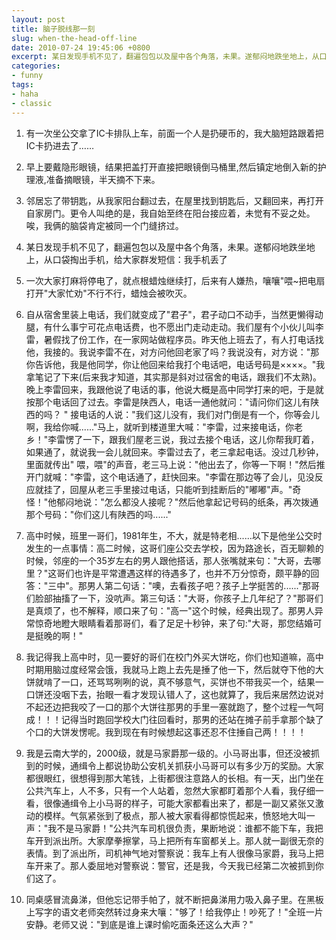 ```yaml
---
layout: post
title: 脑子脱线那一刻
slug: when-the-head-off-line
date: 2010-07-24 19:45:06 +0800
excerpt: 某日发现手机不见了，翻遍包包以及屋中各个角落，未果。遂郁闷地跌坐地上，从口袋掏出手机，给大家群发短信：我手机丢了
categories:
- funny
tags:
- haha
- classic
---
```


1. 有一次坐公交拿了IC卡排队上车，前面一个人是扔硬币的，我大脑短路跟着把IC卡扔进去了……

2. 早上要戴隐形眼镜，结果把盖打开直接把眼镜倒马桶里,然后镇定地倒入新的护理液,准备摘眼镜，半天摘不下来。

3. 邻居忘了带钥匙，从我家阳台翻过去，在屋里找到钥匙后，又翻回来，再打开自家房门。更令人叫绝的是，我自始至终在阳台接应着，未觉有不妥之处。唉，我俩的脑袋肯定被同一个门缝挤过。

4. 某日发现手机不见了，翻遍包包以及屋中各个角落，未果。遂郁闷地跌坐地上，从口袋掏出手机，给大家群发短信：我手机丢了

5. 一次大家打麻将停电了，就点根蜡烛继续打，后来有人嫌热，嚷嚷"喂~把电扇打开"大家忙劝"不行不行，蜡烛会被吹灭。

6. 自从宿舍里装上电话，我们就变成了"君子"，君子动口不动手，当然更懒得动腿，有什么事宁可花点电话费，也不愿出门走动走动。我们屋有个小伙儿叫李雷，暑假找了份工作，在一家网站做程序员。昨天他上班去了，有人打电话找他，我接的。我说李雷不在，对方问他回老家了吗？我说没有，对方说："那你告诉他，我是他同学，你让他回来给我打个电话吧，电话号码是××××。"我拿笔记了下来(后来我才知道，其实那是斜对过宿舍的电话，跟我们不太熟)。晚上李雷回来，我跟他说了电话的事，他说大概是高中同学打来的吧，于是就按那个电话回了过去。李雷是陕西人，电话一通他就问："请问你们这儿有陕西的吗？ " 接电话的人说："我们这儿没有，我们对门倒是有一个，你等会儿啊，我给你喊......"马上，就听到楼道里大喊："李雷，过来接电话，你老乡！"李雷愣了一下，跟我们屋老三说，我过去接个电话，这儿你帮我盯着，如果通了，就说我一会儿就回来。李雷过去了，老三拿起电话。没过几秒钟，里面就传出" 喂，喂"的声音，老三马上说："他出去了，你等一下啊！"然后推开门就喊："李雷，这个电话通了，赶快回来。"李雷在那边等了会儿，见没反应就挂了，回屋从老三手里接过电话，只能听到挂断后的"嘟嘟"声。"奇怪！"他郁闷地说："怎么都没人接呢？"然后他拿起记号码的纸条，再次拨通那个号码："你们这儿有陕西的吗......"

7. 高中时候，班里一哥们，1981年生，不大，就是特老相......以下是他坐公交时发生的一点事情：高二时候，这哥们座公交去学校，因为路途长，百无聊赖的时候，邻座的一个35岁左右的男人跟他搭话，那人张嘴就来句："大哥，去哪里？"这哥们也许是平常遭遇这样的待遇多了，也并不万分惊奇，颇平静的回答："三中"。那男人第二句话："噢，去看孩子吧？孩子上学挺苦的......"那哥们脸部抽搐了一下，没吭声。第三句话："大哥，你孩子上几年纪了？"那哥们是真烦了，也不解释，顺口来了句："高一"这个时候，经典出现了。那男人异常惊奇地瞪大眼睛看着那哥们，看了足足十秒钟，来了句:"大哥，那您结婚可是挺晚的啊！"

8. 我记得我上高中时，见一要好的哥们在校门外买大饼吃，你们也知道嘛，高中时期用脑过度经常会饿，我就马上跑上去先是捶了他一下，然后就夺下他的大饼就啃了一口，还骂骂咧咧的说，真不够意气，买饼也不带我买一个，结果一口饼还没咽下去，抬眼一看才发现认错人了，这也就算了，我后来居然边说对不起还边把我咬了一口的那个大饼往那男的手里一塞就跑了，整个过程一气呵成！！！记得当时跑回学校大门往回看时，那男的还站在摊子前手拿那个缺了个口的大饼发愣呢。我到现在有时候想起这事还忍不住捶自己两！！！！

9. 我是云南大学的，2000级，就是马家爵那一级的。小马哥出事，但还没被抓到的时候，通缉令上都说协助公安机关抓获小马哥可以有多少万的奖励。大家都很眼红，很想得到那大笔钱，上街都很注意路人的长相。有一天，出门坐在公共汽车上，人不多，只有一个人站着，忽然大家都盯着那个人看，我仔细一看，很像通缉令上小马哥的样子，可能大家都看出来了，都是一副又紧张又激动的模样。气氛紧张到了极点，那人被大家看得都惊慌起来，愤怒地大叫一声："我不是马家爵！"公共汽车司机很负责，果断地说：谁都不能下车，我把车开到派出所。大家摩拳擦掌，马上把所有车窗都关上。那人就一副很无奈的表情。到了派出所，司机神气地对警察说：我车上有人很像马家爵，我马上把车开来了。那人委屈地对警察说：警官，还是我，今天我已经第二次被抓到你们这了。

10. 同桌感冒流鼻涕，但他忘记带手帕了，就不断把鼻涕用力吸入鼻子里。在黑板上写字的语文老师突然转过身来大嚷："够了！给我停止！吵死了！"全班一片安静。老师又说："到底是谁上课时偷吃面条还这么大声？"
